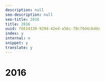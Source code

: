 ```yaml
---
description: null
seo-description: null
seo-title: 2016
title: 2016
uuid: f6614338-929d-42ed-a56c-70c70d4cbddc
index: y
internal: n
snippet: y
translate: y
---
```


# 2016


